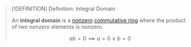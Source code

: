 >[!DEFINITION] Definition: Integral Domain
>
>An **integral domain** is a [nonzero](../../Zero%20Ring.md) [commutative ring](../Commutative%20Ring.md) where the product of two nonzero elements is nonzero.
>
>$$
>ab = 0 \implies a = 0 \lor b = 0
>$$
>